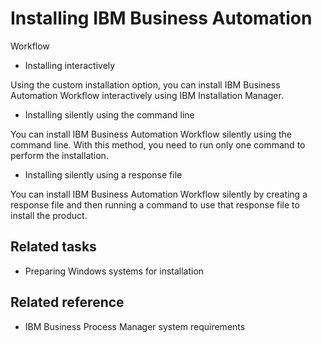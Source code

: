 # Installing IBM Business Automation
Workflow

- Installing interactively

Using the custom installation option, you can install IBM Business Automation Workflow interactively using IBM Installation Manager.
- Installing silently using the command line

You can install IBM Business Automation Workflow silently using the command line. With this method, you need to run only one command to perform the installation.
- Installing silently using a response file

You can install IBM Business Automation Workflow silently by creating a response file and then running a command to use that response file to install the product.

## Related tasks

- Preparing Windows systems for installation

## Related reference

- IBM Business Process Manager system requirements